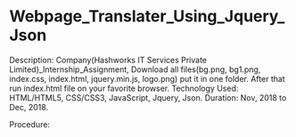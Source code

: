 # Webpage_Translater_Using_Jquery_Json
Description: Company(Hashworks IT Services Private Limited)_Internship_Assignment, 
Download all files(bg.png, bg1.png, index.css, index.html, jquery.min.js, logo.png) put it in one folder. 
After that run index.html file on your favorite browser. 
Technology Used: HTML/HTML5, CSS/CSS3, JavaScript, Jquery, Json. 
Duration: Nov, 2018 to Dec, 2018.

Procedure:
